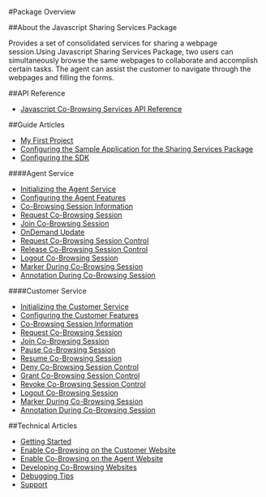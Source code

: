 #Package Overview

##About the Javascript Sharing Services Package

Provides a set of consolidated services for sharing a webpage session.Using Javascript Sharing Services Package, two users can simultaneously browse the same webpages to collaborate and accomplish certain tasks. 
The agent can assist the customer to navigate through the webpages and filling the forms.

##API Reference

* <a href="api_refs/index.html" target="_blank">Javascript Co-Browsing Services API Reference</a>

##Guide Articles
* <a href="guide/my_first_project.gsp">My First Project</a>
* <a href="guide/config_sample_app.gsp">Configuring the Sample Application for the Sharing Services Package</a>
* <a href="guide/configuring_the_sdk.gsp">Configuring the SDK</a>

####Agent Service

* <a href="guide/agent_initialize_sdk.gsp">Initializing the Agent Service</a>
* <a href="guide/configuring_agent_features.gsp">Configuring the Agent Features</a>
* <a href="guide/agent_cobrowse_session_info.gsp">Co-Browsing Session Information</a>
* <a href="guide/agent_request_session.gsp">Request Co-Browsing Session</a>
* <a href="guide/agent_live_join_session.gsp">Join Co-Browsing Session</a>
* <a href="guide/agent_ondemand_update.gsp">OnDemand Update</a>
* <a href="guide/agent_request_control.gsp">Request Co-Browsing Session Control</a>
* <a href="guide/agent_release_control.gsp">Release Co-Browsing Session Control</a>
* <a href="guide/agent_logout_session.gsp">Logout Co-Browsing Session</a>
* <a href="guide/agent_marker_features.gsp">Marker During Co-Browsing Session</a>
* <a href="guide/agent_annotation_features.gsp">Annotation During Co-Browsing Session</a>

####Customer Service

* <a href="guide/customer_initialize_sdk.gsp">Initializing the Customer Service</a>
* <a href="guide/configuring_customer_features.gsp">Configuring the Customer Features</a>
* <a href="guide/customer_cobrowse_session_info.gsp">Co-Browsing Session Information</a>
* <a href="guide/customer_request_session.gsp">Request Co-Browsing Session</a>
* <a href="guide/customer_live_join_session.gsp">Join Co-Browsing Session</a>
* <a href="guide/customer_pause_session.gsp">Pause Co-Browsing Session</a>
* <a href="guide/customer_resume_session.gsp">Resume Co-Browsing Session</a>
* <a href="guide/customer_deny_control.gsp">Deny Co-Browsing Session Control</a>
* <a href="guide/customer_grant_control.gsp">Grant Co-Browsing Session Control</a>
* <a href="guide/customer_revoke_control.gsp">Revoke Co-Browsing Session Control</a>
* <a href="guide/customer_logout_session.gsp">Logout Co-Browsing Session</a>
* <a href="guide/customer_marker_features.gsp">Marker During Co-Browsing Session</a>
* <a href="guide/customer_annotation_features.gsp">Annotation During Co-Browsing Session</a>


##Technical Articles

* <a href="tech/gettingstarted.gsp">Getting Started</a>
* <a href="tech/enable_cobrowse_customer_website.gsp">Enable Co-Browsing on the Customer Website</a>
* <a href="tech/enable_cobrowse_agent_website.gsp">Enable Co-Browsing on the Agent Website</a>
* <a href="tech/develop_cobrowse_app.gsp">Developing Co-Browsing Websites</a>
* <a href="tech/debugging_tips.gsp">Debugging Tips</a>
* <a href="tech/support.gsp">Support</a>